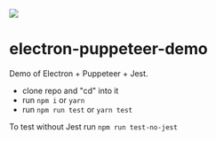 ![](https://github.com/peterdanis/electron-puppeteer-demo/workflows/CI/badge.svg)

# electron-puppeteer-demo

Demo of Electron + Puppeteer + Jest.

- clone repo and "cd" into it
- run `npm i` or `yarn`
- run `npm run test` or `yarn test`

To test without Jest run `npm run test-no-jest`
